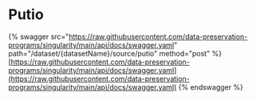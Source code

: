 # Putio

{% swagger src="https://raw.githubusercontent.com/data-preservation-programs/singularity/main/api/docs/swagger.yaml" path="/dataset/{datasetName}/source/putio" method="post" %}
[https://raw.githubusercontent.com/data-preservation-programs/singularity/main/api/docs/swagger.yaml](https://raw.githubusercontent.com/data-preservation-programs/singularity/main/api/docs/swagger.yaml)
{% endswagger %}
